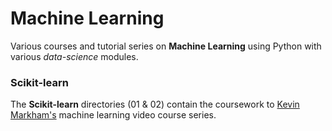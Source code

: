 # Machine Learning

Various courses and tutorial series on **Machine Learning** using Python with
various *data-science* modules.

### Scikit-learn

The **Scikit-learn** directories (01 & 02) contain the coursework to
[Kevin Markham's](https://github.com/justmarkham/scikit-learn-videos) machine learning video course series.
